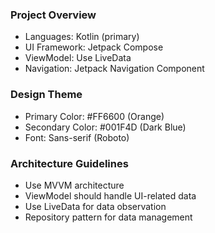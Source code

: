 ### Project Overview
- Languages: Kotlin (primary)
- UI Framework: Jetpack Compose
- ViewModel: Use LiveData
- Navigation: Jetpack Navigation Component

### Design Theme
- Primary Color: #FF6600 (Orange)
- Secondary Color: #001F4D (Dark Blue)
- Font: Sans-serif (Roboto)

### Architecture Guidelines
- Use MVVM architecture
- ViewModel should handle UI-related data
- Use LiveData for data observation
- Repository pattern for data management